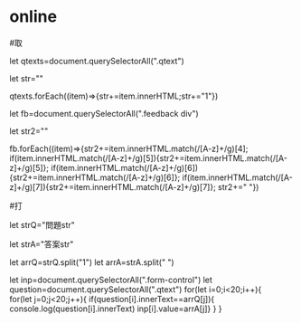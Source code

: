# online

#取

let qtexts=document.querySelectorAll(".qtext")

let str=""

qtexts.forEach((item)=>{str+=item.innerHTML;str+="1"})

let fb=document.querySelectorAll(".feedback div")

let str2=""

fb.forEach((item)=>{str2+=item.innerHTML.match(/[A-z]+/g)[4];
 if(item.innerHTML.match(/[A-z]+/g)[5]){str2+=item.innerHTML.match(/[A-z]+/g)[5]};
 if(item.innerHTML.match(/[A-z]+/g)[6]){str2+=item.innerHTML.match(/[A-z]+/g)[6]};
 if(item.innerHTML.match(/[A-z]+/g)[7]){str2+=item.innerHTML.match(/[A-z]+/g)[7]};
str2+=" "})

#打

let strQ="問題str"

let strA="答案str"

let arrQ=strQ.split("1")
let arrA=strA.split(" ")

let inp=document.querySelectorAll(".form-control")
let question=document.querySelectorAll(".qtext")
for(let i=0;i<20;i++){  
     for(let j=0;j<20;j++){
	if(question[i].innerText==arrQ[j]){
	console.log(question[i].innerText)
          inp[i].value=arrA[j]}
      }
    }
